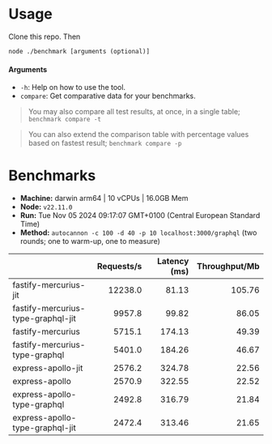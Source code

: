 # Usage

Clone this repo. Then

```
node ./benchmark [arguments (optional)]
```

#### Arguments

* `-h`: Help on how to use the tool.
* `compare`: Get comparative data for your benchmarks.

> You may also compare all test results, at once, in a single table; `benchmark compare -t`

> You can also extend the comparison table with percentage values based on fastest result; `benchmark compare -p`

# Benchmarks

* __Machine:__ darwin arm64 | 10 vCPUs | 16.0GB Mem
* __Node:__ `v22.11.0`
* __Run:__ Tue Nov 05 2024 09:17:07 GMT+0100 (Central European Standard Time)
* __Method:__ `autocannon -c 100 -d 40 -p 10 localhost:3000/graphql` (two rounds; one to warm-up, one to measure)

|                                    | Requests/s | Latency (ms) | Throughput/Mb |
| :--                                | --:        | --:          | --:           |
| fastify-mercurius-jit              | 12238.0    | 81.13        | 105.76        |
| fastify-mercurius-type-graphql-jit | 9957.8     | 99.82        | 86.05         |
| fastify-mercurius                  | 5715.1     | 174.13       | 49.39         |
| fastify-mercurius-type-graphql     | 5401.0     | 184.26       | 46.67         |
| express-apollo-jit                 | 2576.2     | 324.78       | 22.56         |
| express-apollo                     | 2570.9     | 322.55       | 22.52         |
| express-apollo-type-graphql        | 2492.8     | 316.79       | 21.84         |
| express-apollo-type-graphql-jit    | 2472.4     | 313.46       | 21.65         |
